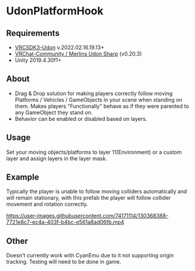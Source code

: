 



# UdonPlatformHook
 
## Requirements
 
 * [VRCSDK3-Udon](https://vrchat.com/home/download) v.2022.02.16.19.13+
 * [VRChat-Community / Merlins Udon Sharp](https://github.com/vrchat-community/UdonSharp) (v0.20.3)
 * Unity 2019.4.30f1+
## About
* Drag & Drop solution for making players correctly follow moving Platforms / Vehicles / GameObjects in your scene when standing on them. Makes players "Functionally" behave as if they were parented to any GameObject they stand on.
* Behavior can be enabled or disabled based on layers.

## Usage

Set your moving objects/platforms to layer 11(Environment) or a custom layer and assign layers in the layer mask.

## Example
Typically the player is unable to follow moving colliders automatically and will remain stationary, with this prefab the player will follow collider movement and rotation correctly.

https://user-images.githubusercontent.com/74171114/130368388-7721e8c7-ec4a-403f-b4bc-e561a8ad06fb.mp4

## Other

Doesn't currently work with CyanEmu due to it not supporting origin tracking. Testing will need to be done in game.

